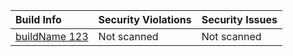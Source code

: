 

|  Build Info|  Security Violations| Security Issues|
|:---------|:------------|:------------|
| [buildName 123](http://myJFrogPlatform/builds/buildName/123) | Not scanned| Not scanned| 


